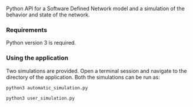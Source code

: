 Python API for a Software Defined Network model and a simulation of the behavior and state of the network.

### Requirements
Python version 3 is required.

### Using the application
Two simulations are provided. Open a terminal session and navigate to the directory of the application. Both the simulations can be run as:

```python3 automatic_simulation.py```

```python3 user_simulation.py```